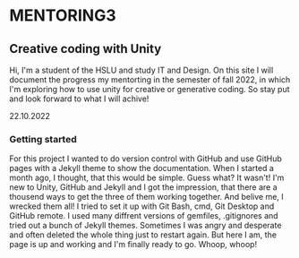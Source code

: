 # MENTORING3

## Creative coding with Unity

Hi, I'm a student of the HSLU and study IT and Design. On this site I will document the progress my mentorting in the semester of fall 2022, in which I'm exploring how to use unity for creative or generative coding. So stay put and look forward to what I will achive!


22.10.2022
### Getting started
For this project I wanted to do version control with GitHub and use GitHub pages with a Jekyll theme to show the documentation. When I started a month ago, I thought, that this would be simple. Guess what? It wasn't! I'm new to Unity, GitHub and Jekyll and I got the impression, that there are a thousend ways to get the three of them working together. And belive me, I wrecked them all! I tried to set it up with Git Bash, cmd, Git Desktop and GitHub remote. I used many diffrent versions of gemfiles, .gitignores and tried out a bunch of Jekyll themes. Sometimes I was angry and desperate and often deleted the whole thing just to restart again. But here I am, the page is up and working and I'm finally ready to go. Whoop, whoop!
